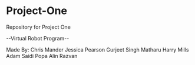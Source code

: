 Project-One
===========

Repository for Project One

--Virtual Robot Program--

Made By:
Chris Mander
Jessica Pearson
Gurjeet Singh Matharu
Harry Mills
Adam Saidi
Popa Alin Razvan

